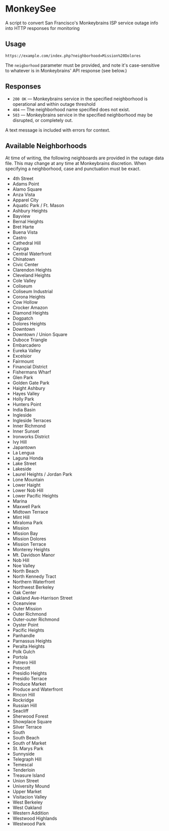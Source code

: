 # MonkeySee

A script to convert San Francisco's Monkeybrains ISP service outage info into HTTP responses for monitoring

## Usage

    https://example.com/index.php?neighborhood=Mission%20Dolores

The `neigborhood` parameter must be provided, and note it's case-sensitive to whatever is in Monkeybrains' API response (see below.)

## Responses

* `200 OK` — Monkeybrains service in the specified neighborhood is operational and within outage threshold
* `404` — The neighborhood name specified does not exist.
* `503` — Monkeybrains service in the specified neighborhood may be disrupted, or completely out.

A text message is included with errors for context.

## Available Neighborhoods

At time of writing, the following neighboards are provided in the outage data file.
This may change at any time at Monkeybrains discretion. When specifying a neighborhood,
case and punctuation must be exact.

* 4th Street
* Adams Point
* Alamo Square
* Anza Vista
* Apparel City
* Aquatic Park / Ft. Mason
* Ashbury Heights
* Bayview
* Bernal Heights
* Bret Harte
* Buena Vista
* Castro
* Cathedral Hill
* Cayuga
* Central Waterfront
* Chinatown
* Civic Center
* Clarendon Heights
* Cleveland Heights
* Cole Valley
* Coliseum
* Coliseum Industrial
* Corona Heights
* Cow Hollow
* Crocker Amazon
* Diamond Heights
* Dogpatch
* Dolores Heights
* Downtown
* Downtown / Union Square
* Duboce Triangle
* Embarcadero
* Eureka Valley
* Excelsior
* Fairmount
* Financial District
* Fishermans Wharf
* Glen Park
* Golden Gate Park
* Haight Ashbury
* Hayes Valley
* Holly Park
* Hunters Point
* India Basin
* Ingleside
* Ingleside Terraces
* Inner Richmond
* Inner Sunset
* Ironworks District
* Ivy Hill
* Japantown
* La Lengua
* Laguna Honda
* Lake Street
* Lakeside
* Laurel Heights / Jordan Park
* Lone Mountain
* Lower Haight
* Lower Nob Hill
* Lower Pacific Heights
* Marina
* Maxwell Park
* Midtown Terrace
* Mint Hill
* Miraloma Park
* Mission
* Mission Bay
* Mission Dolores
* Mission Terrace
* Monterey Heights
* Mt. Davidson Manor
* Nob Hill
* Noe Valley
* North Beach
* North Kennedy Tract
* Northern Waterfront
* Northwest Berkeley
* Oak Center
* Oakland Ave-Harrison Street
* Oceanview
* Outer Mission
* Outer Richmond
* Outer-outer Richmond
* Oyster Point
* Pacific Heights
* Panhandle
* Parnassus Heights
* Peralta Heights
* Polk Gulch
* Portola
* Potrero Hill
* Prescott
* Presidio Heights
* Presidio Terrace
* Produce Market
* Produce and Waterfront
* Rincon Hill
* Rockridge
* Russian Hill
* Seacliff
* Sherwood Forest
* Showplace Square
* Silver Terrace
* South
* South Beach
* South of Market
* St. Marys Park
* Sunnyside
* Telegraph Hill
* Temescal
* Tenderloin
* Treasure Island
* Union Street
* University Mound
* Upper Market
* Visitacion Valley
* West Berkeley
* West Oakland
* Western Addition
* Westwood Highlands
* Westwood Park
